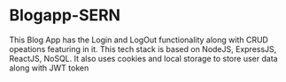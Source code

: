 # Blogapp-SERN

This Blog App has the Login and LogOut functionality along with CRUD opeations featuring in it. This tech stack is based on NodeJS, ExpressJS, ReactJS, NoSQL. It also uses cookies and local storage to store user data along with JWT token
